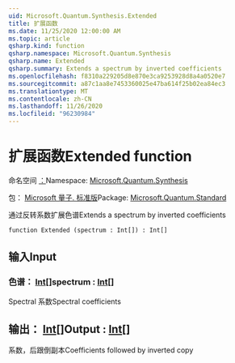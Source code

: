 ```yaml
---
uid: Microsoft.Quantum.Synthesis.Extended
title: 扩展函数
ms.date: 11/25/2020 12:00:00 AM
ms.topic: article
qsharp.kind: function
qsharp.namespace: Microsoft.Quantum.Synthesis
qsharp.name: Extended
qsharp.summary: Extends a spectrum by inverted coefficients
ms.openlocfilehash: f8310a229205d8e870e3ca9253928d8a4a0520e7
ms.sourcegitcommit: a87c1aa8e7453360025e47ba614f25b02ea84ec3
ms.translationtype: MT
ms.contentlocale: zh-CN
ms.lasthandoff: 11/26/2020
ms.locfileid: "96230984"
---
```

# <a name="extended-function"></a><span data-ttu-id="d53eb-102">扩展函数</span><span class="sxs-lookup"><span data-stu-id="d53eb-102">Extended function</span></span>

<span data-ttu-id="d53eb-103">命名空间 [：](xref:Microsoft.Quantum.Synthesis)</span><span class="sxs-lookup"><span data-stu-id="d53eb-103">Namespace: [Microsoft.Quantum.Synthesis](xref:Microsoft.Quantum.Synthesis)</span></span>

<span data-ttu-id="d53eb-104">包： [Microsoft 量子. 标准版](https://nuget.org/packages/Microsoft.Quantum.Standard)</span><span class="sxs-lookup"><span data-stu-id="d53eb-104">Package: [Microsoft.Quantum.Standard](https://nuget.org/packages/Microsoft.Quantum.Standard)</span></span>


<span data-ttu-id="d53eb-105">通过反转系数扩展色谱</span><span class="sxs-lookup"><span data-stu-id="d53eb-105">Extends a spectrum by inverted coefficients</span></span>

```qsharp
function Extended (spectrum : Int[]) : Int[]
```


## <a name="input"></a><span data-ttu-id="d53eb-106">输入</span><span class="sxs-lookup"><span data-stu-id="d53eb-106">Input</span></span>

### <a name="spectrum--int"></a><span data-ttu-id="d53eb-107">色谱： [Int](xref:microsoft.quantum.lang-ref.int)[]</span><span class="sxs-lookup"><span data-stu-id="d53eb-107">spectrum : [Int](xref:microsoft.quantum.lang-ref.int)[]</span></span>

<span data-ttu-id="d53eb-108">Spectral 系数</span><span class="sxs-lookup"><span data-stu-id="d53eb-108">Spectral coefficients</span></span>



## <a name="output--int"></a><span data-ttu-id="d53eb-109">输出： [Int](xref:microsoft.quantum.lang-ref.int)[]</span><span class="sxs-lookup"><span data-stu-id="d53eb-109">Output : [Int](xref:microsoft.quantum.lang-ref.int)[]</span></span>

<span data-ttu-id="d53eb-110">系数，后跟倒副本</span><span class="sxs-lookup"><span data-stu-id="d53eb-110">Coefficients followed by inverted copy</span></span>